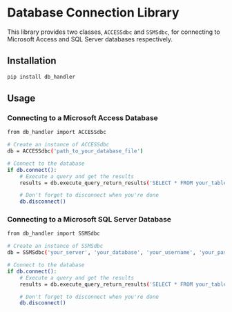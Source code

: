 # Database Connection Library

This library provides two classes, `ACCESSdbc` and `SSMSdbc`, for connecting to Microsoft Access and SQL Server databases respectively.

## Installation

```bash 
pip install db_handler
```

## Usage
### Connecting to a Microsoft Access Database
```bash 
from db_handler import ACCESSdbc

# Create an instance of ACCESSdbc
db = ACCESSdbc('path_to_your_database_file')

# Connect to the database
if db.connect():
    # Execute a query and get the results
    results = db.execute_query_return_results('SELECT * FROM your_table')

    # Don't forget to disconnect when you're done
    db.disconnect()
```
### Connecting to a Microsoft SQL Server Database
```bash 
from db_handler import SSMSdbc

# Create an instance of SSMSdbc
db = SSMSdbc('your_server', 'your_database', 'your_username', 'your_password')

# Connect to the database
if db.connect():
    # Execute a query and get the results
    results = db.execute_query_return_results('SELECT * FROM your_table')

    # Don't forget to disconnect when you're done
    db.disconnect()
```

